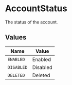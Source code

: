 # AccountStatus

The status of the account.


## Values

| Name       | Value      |
| ---------- | ---------- |
| `ENABLED`  | Enabled    |
| `DISABLED` | Disabled   |
| `DELETED`  | Deleted    |